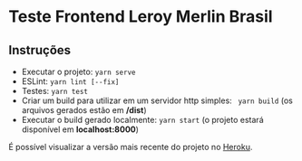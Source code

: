 # Teste Frontend Leroy Merlin Brasil

## Instruções

* Executar o projeto: `yarn serve`
* ESLint: `yarn lint [--fix]`
* Testes: `yarn test`
* Criar um build para utilizar em um servidor http simples: ` yarn build` (os arquivos gerados estão em **/dist**)
* Executar o build gerado localmente: `yarn start` (o projeto estará disponível em **localhost:8000**)

É possível visualizar a versão mais recente do projeto no [Heroku](http://mibs--ux-library.herokuapp.com/).